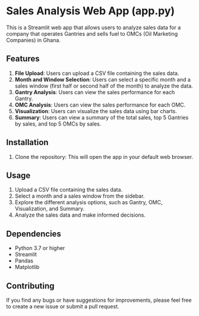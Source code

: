 # Sales Analysis Web App (app.py)

This is a Streamlit web app that allows users to analyze sales data for a company that operates Gantries and sells fuel to OMCs (Oil Marketing Companies) in Ghana.

## Features

1. **File Upload**: Users can upload a CSV file containing the sales data.
2. **Month and Window Selection**: Users can select a specific month and a sales window (first half or second half of the month) to analyze the data.
3. **Gantry Analysis**: Users can view the sales performance for each Gantry.
4. **OMC Analysis**: Users can view the sales performance for each OMC.
5. **Visualization**: Users can visualize the sales data using bar charts.
6. **Summary**: Users can view a summary of the total sales, top 5 Gantries by sales, and top 5 OMCs by sales.

## Installation

1. Clone the repository:
   This will open the app in your default web browser.

## Usage

1. Upload a CSV file containing the sales data.
2. Select a month and a sales window from the sidebar.
3. Explore the different analysis options, such as Gantry, OMC, Visualization, and Summary.
4. Analyze the sales data and make informed decisions.

## Dependencies

- Python 3.7 or higher
- Streamlit
- Pandas
- Matplotlib

## Contributing

If you find any bugs or have suggestions for improvements, please feel free to create a new issue or submit a pull request.
